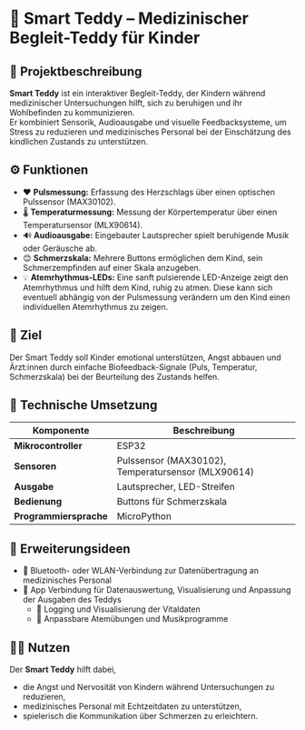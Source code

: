 # 🧸 Smart Teddy – Medizinischer Begleit-Teddy für Kinder  

## 🌟 Projektbeschreibung  
**Smart Teddy** ist ein interaktiver Begleit-Teddy, der Kindern während medizinischer Untersuchungen hilft, sich zu beruhigen und ihr Wohlbefinden zu kommunizieren.  
Er kombiniert Sensorik, Audioausgabe und visuelle Feedbacksysteme, um Stress zu reduzieren und medizinisches Personal bei der Einschätzung des kindlichen Zustands zu unterstützen.  

## ⚙️ Funktionen  
- ❤️ **Pulsmessung:** Erfassung des Herzschlags über einen optischen Pulssensor (MAX30102).  
- 🌡️ **Temperaturmessung:** Messung der Körpertemperatur über einen Temperatursensor (MLX90614).  
- 🔊 **Audioausgabe:** Eingebauter Lautsprecher spielt beruhigende Musik oder Geräusche ab.  
- 😊 **Schmerzskala:** Mehrere Buttons ermöglichen dem Kind, sein Schmerzempfinden auf einer Skala anzugeben.  
- 💡 **Atemrhythmus-LEDs:** Eine sanft pulsierende LED-Anzeige zeigt den Atemrhythmus und hilft dem Kind, ruhig zu atmen.  Diese kann sich eventuell abhängig von der Pulsmessung verändern um den Kind einen individuellen Atemrhythmus zu zeigen. 

## 🎯 Ziel  
Der Smart Teddy soll Kinder emotional unterstützen, Angst abbauen und Ärzt:innen durch einfache Biofeedback-Signale (Puls, Temperatur, Schmerzskala) bei der Beurteilung des Zustands helfen.  

## 🧠 Technische Umsetzung  
| Komponente | Beschreibung |
|-------------|---------------|
| **Mikrocontroller** | ESP32 |
| **Sensoren** | Pulssensor (MAX30102), Temperatursensor (MLX90614) |
| **Ausgabe** | Lautsprecher, LED-Streifen |
| **Bedienung** | Buttons für Schmerzskala |
| **Programmiersprache** | MicroPython |

## 🚀 Erweiterungsideen  
- 📡 Bluetooth- oder WLAN-Verbindung zur Datenübertragung an medizinisches Personal  
- 📱 App Verbindung für Datenauswertung, Visualisierung und Anpassung der Ausgaben des Teddys
    - 🧾 Logging und Visualisierung der Vitaldaten  
    - 🎵 Anpassbare Atemübungen und Musikprogramme  

## 👩‍⚕️ Nutzen  
Der **Smart Teddy** hilft dabei,  
- die Angst und Nervosität von Kindern während Untersuchungen zu reduzieren,  
- medizinisches Personal mit Echtzeitdaten zu unterstützen,  
- spielerisch die Kommunikation über Schmerzen zu erleichtern.  


